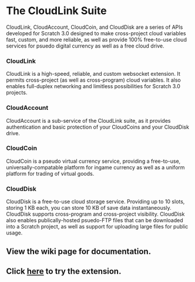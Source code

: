 # The CloudLink Suite

CloudLink, CloudAccount, CloudCoin, and CloudDisk are a series of APIs developed for Scratch 3.0 designed to make cross-project cloud variables fast, custom, and more reliable, as well as provide 100% free-to-use cloud services for psuedo digital currency as well as a free cloud drive.

### CloudLink
CloudLink is a high-speed, reliable, and custom websocket extension. It permits cross-project (as well as cross-program) cloud variables. It also enables full-duplex networking and limitless possibilities for Scratch 3.0 projects.

### CloudAccount
CloudAccount is a sub-service of the CloudLink suite, as it provides authentication and basic protection of your CloudCoins and your CloudDisk drive.

### CloudCoin
CloudCoin is a pseudo virtual currency service, providing a free-to-use, universally-compatable platform for ingame currency as well as a uniform platform for trading of virtual goods.

### CloudDisk
CloudDisk is a free-to-use cloud storage service. Providing up to 10 slots, storing 1 KB each, you can store 10 KB of save data instantaneously. CloudDisk supports cross-program and cross-project visibility. CloudDisk also enables publically-hosted psuedo-FTP files that can be downloaded into a Scratch project, as well as support for uploading large files for public usage.

## View the wiki page for documentation.
## Click [here](https://sheeptester.github.io/scratch-gui/?url=https://mikedev101.github.io/cloudlink/index.js) to try the extension.
